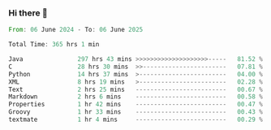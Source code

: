 ### Hi there 👋

<!--
**luoxuanzao/luoxuanzao** is a ✨ _special_ ✨ repository because its `README.md` (this file) appears on your GitHub profile.

Here are some ideas to get you started:

- 🔭 I’m currently working on ...
- 🌱 I’m currently learning ...
- 👯 I’m looking to collaborate on ...
- 🤔 I’m looking for help with ...
- 💬 Ask me about ...
- 📫 How to reach me: ...
- 😄 Pronouns: ...
- ⚡ Fun fact: ...
-->

<!--START_SECTION:waka-->

```rust
From: 06 June 2024 - To: 06 June 2025

Total Time: 365 hrs 1 min

Java               297 hrs 43 mins >>>>>>>>>>>>>>>>>>>>-----   81.52 %
C                  28 hrs 30 mins  >>-----------------------   07.81 %
Python             14 hrs 37 mins  >------------------------   04.00 %
XML                8 hrs 19 mins   >------------------------   02.28 %
Text               2 hrs 25 mins   -------------------------   00.67 %
Markdown           2 hrs 6 mins    -------------------------   00.58 %
Properties         1 hr 42 mins    -------------------------   00.47 %
Groovy             1 hr 33 mins    -------------------------   00.43 %
textmate           1 hr 4 mins     -------------------------   00.29 %
```

<!--END_SECTION:waka-->